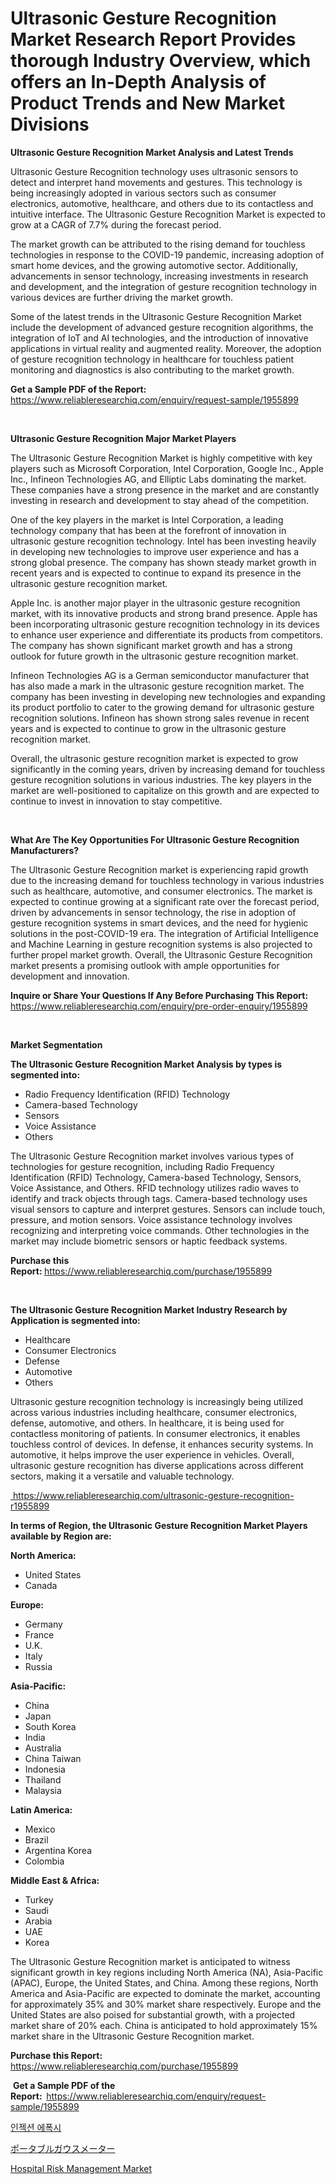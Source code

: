 <p><h1>Ultrasonic Gesture Recognition Market Research Report Provides thorough Industry Overview, which offers an In-Depth Analysis of Product Trends and New Market Divisions</h1></p><p><strong>Ultrasonic Gesture Recognition Market Analysis and Latest Trends</strong></p>
<p><p>Ultrasonic Gesture Recognition technology uses ultrasonic sensors to detect and interpret hand movements and gestures. This technology is being increasingly adopted in various sectors such as consumer electronics, automotive, healthcare, and others due to its contactless and intuitive interface. The Ultrasonic Gesture Recognition Market is expected to grow at a CAGR of 7.7% during the forecast period.</p><p>The market growth can be attributed to the rising demand for touchless technologies in response to the COVID-19 pandemic, increasing adoption of smart home devices, and the growing automotive sector. Additionally, advancements in sensor technology, increasing investments in research and development, and the integration of gesture recognition technology in various devices are further driving the market growth.</p><p>Some of the latest trends in the Ultrasonic Gesture Recognition Market include the development of advanced gesture recognition algorithms, the integration of IoT and AI technologies, and the introduction of innovative applications in virtual reality and augmented reality. Moreover, the adoption of gesture recognition technology in healthcare for touchless patient monitoring and diagnostics is also contributing to the market growth.</p></p>
<p><strong>Get a Sample PDF of the Report:&nbsp;</strong> <a href="https://www.reliableresearchiq.com/enquiry/request-sample/1955899">https://www.reliableresearchiq.com/enquiry/request-sample/1955899</a></p>
<p>&nbsp;</p>
<p><strong>Ultrasonic Gesture Recognition Major Market Players</strong></p>
<p><p>The Ultrasonic Gesture Recognition Market is highly competitive with key players such as Microsoft Corporation, Intel Corporation, Google Inc., Apple Inc., Infineon Technologies AG, and Elliptic Labs dominating the market. These companies have a strong presence in the market and are constantly investing in research and development to stay ahead of the competition.</p><p>One of the key players in the market is Intel Corporation, a leading technology company that has been at the forefront of innovation in ultrasonic gesture recognition technology. Intel has been investing heavily in developing new technologies to improve user experience and has a strong global presence. The company has shown steady market growth in recent years and is expected to continue to expand its presence in the ultrasonic gesture recognition market.</p><p>Apple Inc. is another major player in the ultrasonic gesture recognition market, with its innovative products and strong brand presence. Apple has been incorporating ultrasonic gesture recognition technology in its devices to enhance user experience and differentiate its products from competitors. The company has shown significant market growth and has a strong outlook for future growth in the ultrasonic gesture recognition market.</p><p>Infineon Technologies AG is a German semiconductor manufacturer that has also made a mark in the ultrasonic gesture recognition market. The company has been investing in developing new technologies and expanding its product portfolio to cater to the growing demand for ultrasonic gesture recognition solutions. Infineon has shown strong sales revenue in recent years and is expected to continue to grow in the ultrasonic gesture recognition market.</p><p>Overall, the ultrasonic gesture recognition market is expected to grow significantly in the coming years, driven by increasing demand for touchless gesture recognition solutions in various industries. The key players in the market are well-positioned to capitalize on this growth and are expected to continue to invest in innovation to stay competitive.</p></p>
<p>&nbsp;</p>
<p><strong>What Are The Key Opportunities For Ultrasonic Gesture Recognition Manufacturers?</strong></p>
<p><p>The Ultrasonic Gesture Recognition market is experiencing rapid growth due to the increasing demand for touchless technology in various industries such as healthcare, automotive, and consumer electronics. The market is expected to continue growing at a significant rate over the forecast period, driven by advancements in sensor technology, the rise in adoption of gesture recognition systems in smart devices, and the need for hygienic solutions in the post-COVID-19 era. The integration of Artificial Intelligence and Machine Learning in gesture recognition systems is also projected to further propel market growth. Overall, the Ultrasonic Gesture Recognition market presents a promising outlook with ample opportunities for development and innovation.</p></p>
<p><strong>Inquire or Share Your Questions If Any Before Purchasing This Report:</strong> <a href="https://www.reliableresearchiq.com/enquiry/pre-order-enquiry/1955899">https://www.reliableresearchiq.com/enquiry/pre-order-enquiry/1955899</a></p>
<p>&nbsp;</p>
<p><strong>Market Segmentation</strong></p>
<p><strong>The Ultrasonic Gesture Recognition Market Analysis by types is segmented into:</strong></p>
<p><ul><li>Radio Frequency Identification (RFID) Technology</li><li>Camera-based Technology</li><li>Sensors</li><li>Voice Assistance</li><li>Others</li></ul></p>
<p><p>The Ultrasonic Gesture Recognition market involves various types of technologies for gesture recognition, including Radio Frequency Identification (RFID) Technology, Camera-based Technology, Sensors, Voice Assistance, and Others. RFID technology utilizes radio waves to identify and track objects through tags. Camera-based technology uses visual sensors to capture and interpret gestures. Sensors can include touch, pressure, and motion sensors. Voice assistance technology involves recognizing and interpreting voice commands. Other technologies in the market may include biometric sensors or haptic feedback systems.</p></p>
<p><strong>Purchase this Report:&nbsp;</strong><a href="https://www.reliableresearchiq.com/purchase/1955899">https://www.reliableresearchiq.com/purchase/1955899</a></p>
<p>&nbsp;</p>
<p><strong>The Ultrasonic Gesture Recognition Market Industry Research by Application is segmented into:</strong></p>
<p><ul><li>Healthcare</li><li>Consumer Electronics</li><li>Defense</li><li>Automotive</li><li>Others</li></ul></p>
<p><p>Ultrasonic gesture recognition technology is increasingly being utilized across various industries including healthcare, consumer electronics, defense, automotive, and others. In healthcare, it is being used for contactless monitoring of patients. In consumer electronics, it enables touchless control of devices. In defense, it enhances security systems. In automotive, it helps improve the user experience in vehicles. Overall, ultrasonic gesture recognition has diverse applications across different sectors, making it a versatile and valuable technology.</p></p>
<p><a href="https://www.reliableresearchiq.com/ultrasonic-gesture-recognition-r1955899">&nbsp;https://www.reliableresearchiq.com/ultrasonic-gesture-recognition-r1955899</a></p>
<p><strong>In terms of Region, the Ultrasonic Gesture Recognition Market Players available by Region are:</strong></p>
<p>
    <p> <strong> North America: </strong>
        <ul>
            <li>United States</li>
            <li>Canada</li>
        </ul>
        </p> 
    <p> <strong> Europe: </strong>
        <ul>
            <li>Germany</li>
            <li>France</li>
            <li>U.K.</li>
            <li>Italy</li>
            <li>Russia</li>
        </ul>
        </p> 
    <p> <strong> Asia-Pacific: </strong>
        <ul>
            <li>China</li>
            <li>Japan</li>
            <li>South Korea</li>
            <li>India</li>
            <li>Australia</li>
            <li>China Taiwan</li>
            <li>Indonesia</li>
            <li>Thailand</li>
            <li>Malaysia</li>
        </ul>
        </p> 
    <p> <strong> Latin America: </strong>
        <ul>
            <li>Mexico</li>
            <li>Brazil</li>
            <li>Argentina Korea</li>
            <li>Colombia</li>
        </ul>
        </p> 
    <p> <strong> Middle East & Africa: </strong>
        <ul>
            <li>Turkey</li>
            <li>Saudi</li>
            <li>Arabia</li>
            <li>UAE</li>
            <li>Korea</li>
        </ul>
    </p>
    </p>
<p><p>The Ultrasonic Gesture Recognition market is anticipated to witness significant growth in key regions including North America (NA), Asia-Pacific (APAC), Europe, the United States, and China. Among these regions, North America and Asia-Pacific are expected to dominate the market, accounting for approximately 35% and 30% market share respectively. Europe and the United States are also poised for substantial growth, with a projected market share of 20% each. China is anticipated to hold approximately 15% market share in the Ultrasonic Gesture Recognition market.</p></p>
<p><strong>Purchase this Report: </strong><a href="https://www.reliableresearchiq.com/purchase/1955899">https://www.reliableresearchiq.com/purchase/1955899</a></p>
<p>&nbsp;<strong>Get a Sample PDF of the Report:&nbsp;&nbsp;</strong><a href="https://www.reliableresearchiq.com/enquiry/request-sample/1955899">https://www.reliableresearchiq.com/enquiry/request-sample/1955899</a></p>
<p><strong></strong></p>
<p><p><a href="https://github.com/laholand/Market-Research-Report-List-5/blob/main/873265631619.md">인젝션 에폭시</a></p><p><a href="https://github.com/mohamedbakry57/Market-Research-Report-List-5/blob/main/601805223467.md">ポータブルガウスメーター</a></p><p><a href="https://github.com/hskmn/Market-Research-Report-List-1/blob/main/hospital-risk-management-market.md">Hospital Risk Management Market</a></p></p>